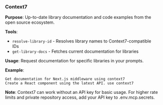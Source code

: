 ### Context7

**Purpose**: Up-to-date library documentation and code examples from the open source ecosystem.

**Tools**:
- `resolve-library-id` - Resolves library names to Context7-compatible IDs
- `get-library-docs` - Fetches current documentation for libraries

**Usage**: Request documentation for specific libraries in your prompts.

**Example**:
```
Get documentation for Next.js middleware using context7
Create a React component using the latest API. use context7
```

**Note**: Context7 can work without an API key for basic usage. For higher rate limits and private repository access, add your API key to .env.mcp.secrets.
